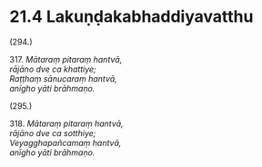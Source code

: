 

# 21.4 Lakuṇḍakabhaddiyavatthu



(294.)

317\. _Mātaraṃ pitaraṃ hantvā,_  
_rājāno dve ca khattiye;_  
_Raṭṭhaṃ sānucaraṃ hantvā,_  
_anīgho yāti brāhmaṇo._  


(295.)

318\. _Mātaraṃ pitaraṃ hantvā,_  
_rājāno dve ca sotthiye;_  
_Veyagghapañcamaṃ hantvā,_  
_anīgho yāti brāhmaṇo._  




